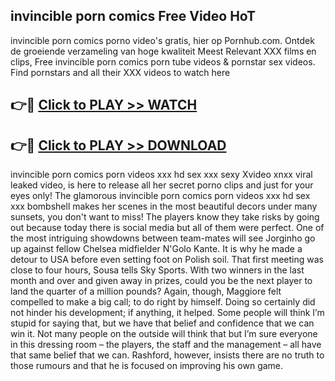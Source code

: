 ## invincible porn comics Free Video HoT 

invincible porn comics porno video's gratis, hier op Pornhub.com. Ontdek de groeiende verzameling van hoge kwaliteit Meest Relevant XXX films en clips,
Free invincible porn comics porn tube videos & pornstar sex videos. Find pornstars and all their XXX videos to watch here


## 👉🔴 [Click to PLAY >> WATCH](http://us.freeplayer.one?title=invincible_porn_comics&ref=16D)

## 👉🔴 [Click to PLAY >> DOWNLOAD](http://us.freeplayer.one?title=invincible_porn_comics&ref=16D)


invincible porn comics porn videos xxx hd sex xxx sexy Xvideo xnxx viral leaked video, is here to release all her secret porno clips and just for your eyes only! The glamorous invincible porn comics porn videos xxx hd sex xxx bombshell makes her scenes in the most beautiful decors under many sunsets, you don't want to miss! The players know they take risks by going out because today there is social media but all of them were perfect. One of the most intriguing showdowns between team-mates will see Jorginho go up against fellow Chelsea midfielder N'Golo Kante. It is why he made a detour to USA before even setting foot on Polish soil. That first meeting was close to four hours, Sousa tells Sky Sports. With two winners in the last month and over and given away in prizes, could you be the next player to land the quarter of a million pounds? Again, though, Maggiore felt compelled to make a big call; to do right by himself. Doing so certainly did not hinder his development; if anything, it helped. Some people will think I’m stupid for saying that, but we have that belief and confidence that we can win it. Not many people on the outside will think that but I’m sure everyone in this dressing room – the players, the staff and the management – all have that same belief that we can. Rashford, however, insists there are no truth to those rumours and that he is focused on improving his own game.